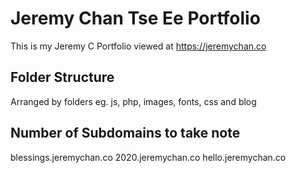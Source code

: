 # Jeremy Chan Tse Ee Portfolio
This is my Jeremy C Portfolio viewed at https://jeremychan.co

## Folder Structure
Arranged by folders eg. js, php, images, fonts, css and blog

## Number of Subdomains to take note
blessings.jeremychan.co
2020.jeremychan.co
hello.jeremychan.co